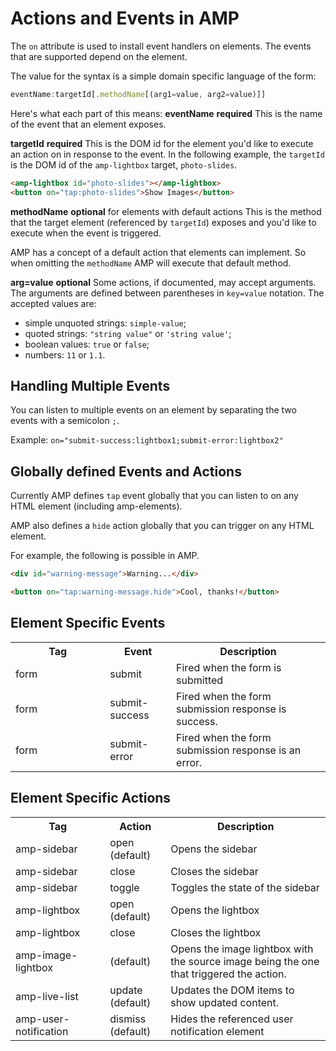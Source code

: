 <!---
Copyright 2016 The AMP HTML Authors. All Rights Reserved.

Licensed under the Apache License, Version 2.0 (the "License");
you may not use this file except in compliance with the License.
You may obtain a copy of the License at

      http://www.apache.org/licenses/LICENSE-2.0

Unless required by applicable law or agreed to in writing, software
distributed under the License is distributed on an "AS-IS" BASIS,
WITHOUT WARRANTIES OR CONDITIONS OF ANY KIND, either express or implied.
See the License for the specific language governing permissions and
limitations under the License.
-->

# Actions and Events in AMP

The `on` attribute is used to install event handlers on elements. The events that are supported depend on the element.

The value for the syntax is a simple domain specific language of the form:

```javascript
eventName:targetId[.methodName[(arg1=value, arg2=value)]]
```

Here's what each part of this means:
**eventName**
__required__
This is the name of the event that an element exposes. 

**targetId**
__required__
This is the DOM id for the element you'd like to execute an action on in response to the event. In the following example, the `targetId` is the DOM id of the `amp-lightbox` target, `photo-slides`.

```html
<amp-lightbox id="photo-slides"></amp-lightbox>
<button on="tap:photo-slides">Show Images</button>
```

**methodName**
__optional__ for elements with default actions
This is the method that the target element (referenced by `targetId`) exposes and you'd like to execute when the event is triggered.

AMP has a concept of a default action that elements can implement. So when omitting the `methodName` AMP will execute that default method.

**arg=value**
__optional__
Some actions, if documented, may accept arguments. The arguments are defined between parentheses in `key=value` notation. The accepted values are:
 - simple unquoted strings: `simple-value`;
 - quoted strings: `"string value"` or `'string value'`;
 - boolean values: `true` or `false`;
 - numbers: `11` or `1.1`.

## Handling Multiple Events 
You can listen to multiple events on an element by separating the two events with a semicolon `;`.

Example: `on="submit-success:lightbox1;submit-error:lightbox2"`

## Globally defined Events and Actions
Currently AMP defines `tap` event globally that you can listen to on any HTML element (including amp-elements).

AMP also defines a `hide` action globally that you can trigger on any HTML element.

For example, the following is possible in AMP.

```html
<div id="warning-message">Warning...</div>

<button on="tap:warning-message.hide">Cool, thanks!</button>
```

## Element Specific Events
<table>
  <tr>
    <th width="30%">Tag</th>
    <th>Event</th>
    <th>Description</th>
  </tr>
  <tr>
    <td width="30%">form</td>
    <td>submit</td>
    <td>Fired when the form is submitted</td>
  </tr>
  <tr>
    <td width="30%">form</td>
    <td>submit-success</td>
    <td>Fired when the form submission response is success.</td>
  </tr>
  <tr>
    <td width="30%">form</td>
    <td>submit-error</td>
    <td>Fired when the form submission response is an error.</td>
  </tr>
</table>


## Element Specific Actions
<table>
  <tr>
    <th width="30%">Tag</th>
    <th>Action</th>
    <th>Description</th>
  </tr>
  <tr>
    <td width="30%">amp-sidebar</td>
    <td>open (default)</td>
    <td>Opens the sidebar</td>
  </tr>
  <tr>
    <td width="30%">amp-sidebar</td>
    <td>close</td>
    <td>Closes the sidebar</td>
  </tr>
  <tr>
    <td width="30%">amp-sidebar</td>
    <td>toggle</td>
    <td>Toggles the state of the sidebar</td>
  </tr>
  <tr>
    <td width="30%">amp-lightbox</td>
    <td>open (default)</td>
    <td>Opens the lightbox</td>
  </tr>
  <tr>
    <td width="30%">amp-lightbox</td>
    <td>close</td>
    <td>Closes the lightbox</td>
  </tr>
  <tr>
    <td width="30%">amp-image-lightbox</td>
    <td>(default)</td>
    <td>Opens the image lightbox with the source image being the one that triggered the action.</td>
  </tr>
  <tr>
    <td width="30%">amp-live-list</td>
    <td>update (default)</td>
    <td>Updates the DOM items to show updated content.</td>
  </tr>
  <tr>
      <td width="30%">amp-user-notification</td>
      <td>dismiss (default)</td>
      <td>Hides the referenced user notification element</td>
  </tr>
</table>
